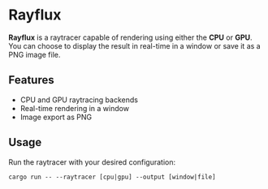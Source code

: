 # Rayflux

**Rayflux** is a raytracer capable of rendering using either the **CPU** or **GPU**.
You can choose to display the result in real-time in a window or save it as a PNG image file.

## Features

- CPU and GPU raytracing backends
- Real-time rendering in a window
- Image export as PNG

## Usage

Run the raytracer with your desired configuration:
```
cargo run -- --raytracer [cpu|gpu] --output [window|file]
```
